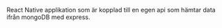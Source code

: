 React Native applikation som är kopplad till en egen api som hämtar data ifrån mongoDB med express.
